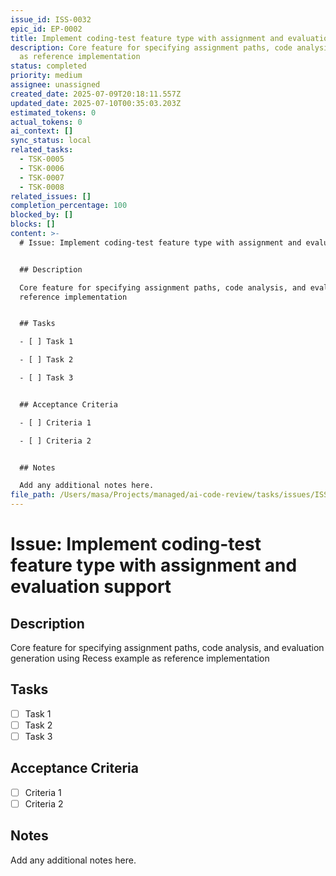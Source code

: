 ```yaml
---
issue_id: ISS-0032
epic_id: EP-0002
title: Implement coding-test feature type with assignment and evaluation support
description: Core feature for specifying assignment paths, code analysis, and evaluation generation using Recess example
  as reference implementation
status: completed
priority: medium
assignee: unassigned
created_date: 2025-07-09T20:18:11.557Z
updated_date: 2025-07-10T00:35:03.203Z
estimated_tokens: 0
actual_tokens: 0
ai_context: []
sync_status: local
related_tasks:
  - TSK-0005
  - TSK-0006
  - TSK-0007
  - TSK-0008
related_issues: []
completion_percentage: 100
blocked_by: []
blocks: []
content: >-
  # Issue: Implement coding-test feature type with assignment and evaluation support


  ## Description

  Core feature for specifying assignment paths, code analysis, and evaluation generation using Recess example as
  reference implementation


  ## Tasks

  - [ ] Task 1

  - [ ] Task 2

  - [ ] Task 3


  ## Acceptance Criteria

  - [ ] Criteria 1

  - [ ] Criteria 2


  ## Notes

  Add any additional notes here.
file_path: /Users/masa/Projects/managed/ai-code-review/tasks/issues/ISS-0032-implement-coding-test-feature-type-with-assignment-and-evaluation-support.md
---
```


# Issue: Implement coding-test feature type with assignment and evaluation support

## Description
Core feature for specifying assignment paths, code analysis, and evaluation generation using Recess example as reference implementation

## Tasks
- [ ] Task 1
- [ ] Task 2
- [ ] Task 3

## Acceptance Criteria
- [ ] Criteria 1
- [ ] Criteria 2

## Notes
Add any additional notes here.
